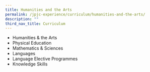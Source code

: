 ```yaml
---
title: Humanities and the Arts
permalink: /jpjc-experience/curriculum/humanities-and-the-arts/
description: ""
third_nav_title: Curriculum
---
```

<ul>
	<li>Humanities & the Arts</li>
	<li>Physical Education</li>
	<li>Mathematics & Sciences</li>
	<li>Languages</li>
	<li>Language Elective Programmes</li>
	<li>Knowledge Skills</li></ul>